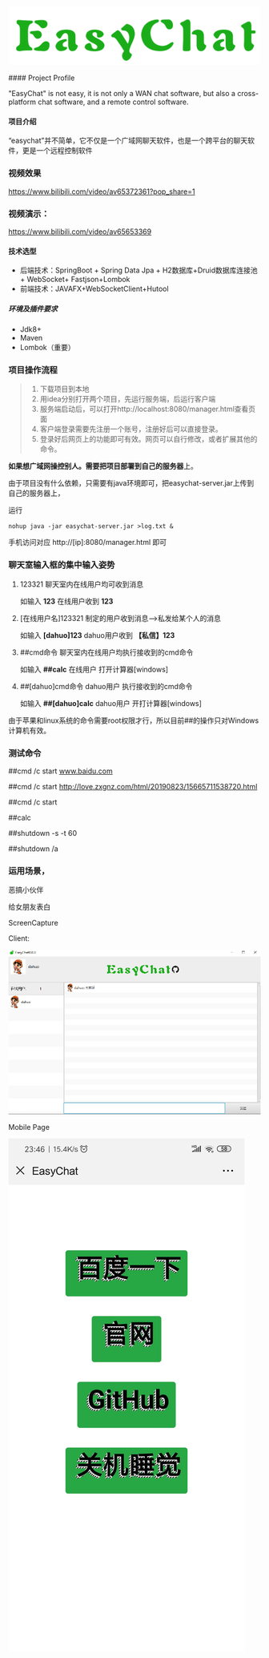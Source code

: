<p><center><a href='https://www.bilibili.com/video/av65372361?pop_share=1'><img src = 'ScreenCapture/logo.png'></a></center></p>
#### Project Profile

"EasyChat"  is not easy, it is not only a WAN chat software, but also a cross-platform chat software, and a remote control software.

#### 项目介绍

“easychat”并不简单，它不仅是一个广域网聊天软件，也是一个跨平台的聊天软件，更是一个远程控制软件

### 视频效果

https://www.bilibili.com/video/av65372361?pop_share=1
### 视频演示：

https://www.bilibili.com/video/av65653369

#### 技术选型

- 后端技术：SpringBoot + Spring Data Jpa + H2数据库+Druid数据库连接池+ WebSocket+ Fastjson+Lombok
- 前端技术：JAVAFX+WebSocketClient+Hutool

##### 环境及插件要求

- Jdk8+
- Maven
- Lombok（重要）

### 项目操作流程

> 1. 下载项目到本地
> 2. 用idea分别打开两个项目，先运行服务端，后运行客户端
> 3. 服务端启动后，可以打开http://localhost:8080/manager.html查看页面
> 4. 客户端登录需要先注册一个账号，注册好后可以直接登录。
> 5. 登录好后网页上的功能即可有效。网页可以自行修改，或者扩展其他的命令。



**如果想广域网操控别人。需要把项目部署到自己的服务器**上。

由于项目没有什么依赖，只需要有java环境即可，把easychat-server.jar上传到自己的服务器上，

运行

```shell
nohup java -jar easychat-server.jar >log.txt &
```

手机访问对应     http://[ip]:8080/manager.html  即可



### 聊天室输入框的集中输入姿势

1. 123321    				 聊天室内在线用户均可收到消息   				

   如输入 **123**        	在线用户收到   **123**

2. [在线用户名]123321    制定的用户收到消息-->私发给某个人的消息    

   如输入   **[dahuo]123**     dahuo用户收到   **【私信】123**   

3. ##cmd命令              聊天室内在线用户均执行接收到的cmd命令

   如输入    **##calc**        在线用户  打开计算器[windows]

4. ##[dahuo]cmd命令        dahuo用户 执行接收到的cmd命令

   如输入   **##[dahuo]calc**  dahuo用户  开打计算器[windows]

由于苹果和linux系统的命令需要root权限才行，所以目前##的操作只对Windows计算机有效。

### 测试命令

##cmd /c start  www.baidu.com

##cmd /c start  http://love.zxgnz.com/html/20190823/15665711538720.html

##cmd /c start

##calc

##shutdown -s -t 60

##shutdown /a



### 运用场景，

恶搞小伙伴

给女朋友表白



ScreenCapture



Client:

![easychat](ScreenCapture/easychat.jpg)



Mobile  Page

![easychat](ScreenCapture/phoneControl.jpg)